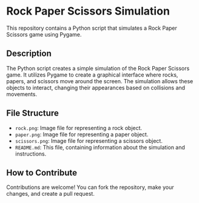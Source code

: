 # Rock Paper Scissors Simulation

This repository contains a Python script that simulates a Rock Paper Scissors game using Pygame.

## Description

The Python script creates a simple simulation of the Rock Paper Scissors game. It utilizes Pygame to create a graphical interface where rocks, papers, and scissors move around the screen. The simulation allows these objects to interact, changing their appearances based on collisions and movements.

## File Structure

- `rock.png`: Image file for representing a rock object.
- `paper.png`: Image file for representing a paper object.
- `scissors.png`: Image file for representing a scissors object.
- `README.md`: This file, containing information about the simulation and instructions.

## How to Contribute

Contributions are welcome! You can fork the repository, make your changes, and create a pull request.
